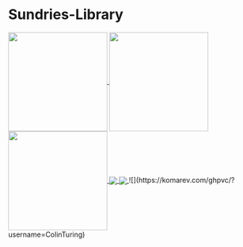 # Sundries-Library
<a href="https://github.com/ColinTuring/github-readme-stats">
  <img height=200 align="center" src="https://github-readme-streak-stats.herokuapp.com/?user=ColinTuring" />
</a>
<a href="https://github.com/anuraghazra/github-readme-stats">
  <img height=200 align="center" src="https://github-readme-stats.vercel.app/api?username=ColinTuring" />
</a>
<a href="https://github.com/ColinTuring/convoychat">
  <img height=200 align="center" src="https://github-readme-stats.vercel.app/api/top-langs?username=ColinTuring&layout=compact&langs_count=8&card_width=320" />
</a>
<a href="https://github.com/ColinTuring/github-readme-stats">
  <img align="center" src="https://github-readme-stats.vercel.app/api/pin/?username=ColinTuring&repo=github-readme-stats" />
</a>
<a href="https://github.com/ColinTuring/convoychat">
  <img align="center" src="https://github-readme-stats.vercel.app/api/pin/?username=ColinTuring&repo=convoychat" />
</a>
![](https://komarev.com/ghpvc/?username=ColinTuring)
